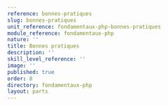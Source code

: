 ```yaml
---
reference: bonnes-pratiques
slug: bonnes-pratiques
unit_reference: fondamentaux-php-bonnes-pratiques
module_reference: fondamentaux-php
nature: ''
title: Bonnes pratiques
description: ''
skill_level_reference: ''
image: ''
published: true
order: 8
directory: fondamentaux-php
layout: parts
---
```

